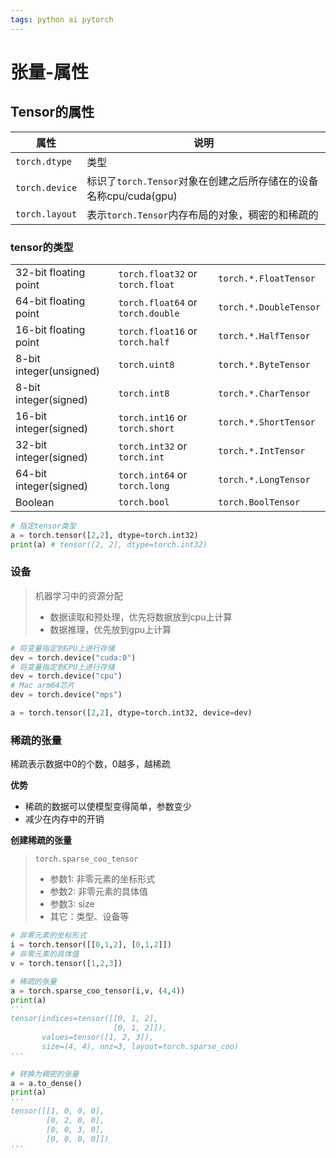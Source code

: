 ```yaml
---
tags: python ai pytorch 
---
```


# 张量-属性

## Tensor的属性

| 属性           | 说明                                                              |
| -------------- | ----------------------------------------------------------------- |
| `torch.dtype`  | 类型                                                          |
| `torch.device` | 标识了`torch.Tensor`对象在创建之后所存储在的设备名称cpu/cuda(gpu) |
| `torch.layout` | 表示`torch.Tensor`内存布局的对象，稠密的和稀疏的                  |

### tensor的类型

|                         |                                   |                        |
| ----------------------- | --------------------------------- | ---------------------- |
| 32-bit floating point   | `torch.float32` or `torch.float`  | `torch.*.FloatTensor`  |
| 64-bit floating point   | `torch.float64` or `torch.double` | `torch.*.DoubleTensor` |
| 16-bit floating point   | `torch.float16` or `torch.half`   | `torch.*.HalfTensor`   |
| 8-bit integer(unsigned) | `torch.uint8`                     | `torch.*.ByteTensor`   |
| 8-bit integer(signed)   | `torch.int8`                      | `torch.*.CharTensor`   |
| 16-bit integer(signed)  | `torch.int16` or `torch.short`    | `torch.*.ShortTensor`  |
| 32-bit integer(signed)  | `torch.int32` or `torch.int`      | `torch.*.IntTensor`    |
| 64-bit integer(signed)  | `torch.int64`  or `torch.long`    | `torch.*.LongTensor`   |
| Boolean                 | `torch.bool`                      | `torch.BoolTensor`     |

```python
# 指定tensor类型
a = torch.tensor([2,2], dtype=torch.int32)
print(a) # tensor([2, 2], dtype=torch.int32)
```

### 设备

> 机器学习中的资源分配
> 
> - 数据读取和预处理，优先将数据放到cpu上计算
> - 数据推理，优先放到gpu上计算

```python
# 将变量指定到GPU上进行存储
dev = torch.device("cuda:0")
# 将变量指定到CPU上进行存储
dev = torch.device("cpu")
# Mac arm64芯片
dev = torch.device("mps")

a = torch.tensor([2,2], dtype=torch.int32, device=dev)
```

### 稀疏的张量

稀疏表示数据中0的个数，0越多，越稀疏

**优势**

- 稀疏的数据可以使模型变得简单，参数变少
- 减少在内存中的开销

**创建稀疏的张量**

> `torch.sparse_coo_tensor`
> 
> - 参数1: 非零元素的坐标形式
> - 参数2: 非零元素的具体值
> - 参数3: size
> - 其它：类型、设备等

```python
# 非零元素的坐标形式
i = torch.tensor([[0,1,2], [0,1,2]])
# 非零元素的具体值
v = torch.tensor([1,2,3])

# 稀疏的张量
a = torch.sparse_coo_tensor(i,v, (4,4))
print(a) 
'''
tensor(indices=tensor([[0, 1, 2],
                       [0, 1, 2]]),
       values=tensor([1, 2, 3]),
       size=(4, 4), nnz=3, layout=torch.sparse_coo)
'''

# 转换为稠密的张量
a = a.to_dense()
print(a)
'''
tensor([[1, 0, 0, 0],
        [0, 2, 0, 0],
        [0, 0, 3, 0],
        [0, 0, 0, 0]])
'''
```



